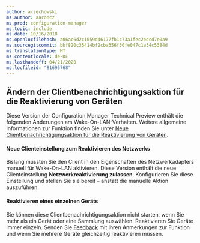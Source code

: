 ```yaml
---
author: aczechowski
ms.author: aaroncz
ms.prod: configuration-manager
ms.topic: include
ms.date: 10/16/2018
ms.openlocfilehash: a06ac6d2c1059d46177fb1c73a1fec2edcd7e0a9
ms.sourcegitcommit: bbf820c35414bf2cba356f30fe047c1a34c5384d
ms.translationtype: HT
ms.contentlocale: de-DE
ms.lasthandoff: 04/21/2020
ms.locfileid: "81695768"
---
```

## <a name="changes-to-client-notification-action-to-wake-up-a-device"></a><a name="bkmk_wakeup"></a> Ändern der Clientbenachrichtigungsaktion für die Reaktivierung von Geräten
<!--1317364-->

Diese Version der Configuration Manager Technical Preview enthält die folgenden Änderungen am Wake-On-LAN-Verhalten. Weitere allgemeine Informationen zur Funktion finden Sie unter [Neue Clientbenachrichtigungsaktion für die Reaktivierung von Geräten](../../capabilities-in-technical-preview-1810.md#bkmk_wakeup).

#### <a name="new-client-setting-to-allow-network-wake-up"></a>Neue Clienteinstellung zum Reaktivieren des Netzwerks
Bislang mussten Sie den Client in den Eigenschaften des Netzwerkadapters manuell für Wake-On-LAN aktivieren. Diese Version enthält die neue Clienteinstellung **Netzwerkreaktivierung zulassen**. Konfigurieren Sie diese Einstellung und stellen Sie sie bereit – anstatt die manuelle Aktion auszuführen. 

#### <a name="only-wake-up-a-single-device"></a>Reaktivieren eines einzelnen Geräts
Sie können diese Clientbenachrichtigungsaktion nicht starten, wenn Sie mehr als ein Gerät oder eine Sammlung auswählen. Reaktivieren Sie Geräte immer einzeln. Senden Sie [Feedback](../../../understand/find-help.md#product-feedback) mit Ihren Anmerkungen zur Funktion und wenn Sie mehrere Geräte gleichzeitig reaktivieren müssen.


